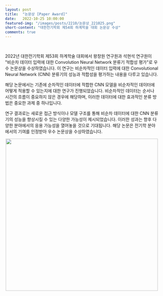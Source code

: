 ```yaml
---
layout: post
title:  "논문상 [Paper Award]" 
date:   2022-10-25 10:00:00
featured-img: "/images/posts/2210/논문상_221025.png"
short-content: "대한전기학회 제54회 하계학술 대회 논문상 수상" 
comments: true
---
```


<br> 

2022년 대한전기학회 제53회 하계학술 대회에서 왕창원 연구원과 석현석 연구원이 "비순차 데이터 입력에 대한 Convolution Neural Network 분류기 적합성 평가"로 우수 논문상을 수상하였습니다. 이 연구는 비순차적인 데이터 입력에 대한 Convolutional Neural Network (CNN) 분류기의 성능과 적합성을 평가하는 내용을 다루고 있습니다.

해당 논문에서는 기존에 순차적인 데이터에 적합한 CNN 모델을 비순차적인 데이터에 어떻게 적용할 수 있는지에 대한 연구가 진행되었습니다. 비순차적인 데이터는 순서나 시간의 흐름이 중요하지 않은 경우에 해당하며, 이러한 데이터에 대한 효과적인 분류 방법은 중요한 과제 중 하나입니다.

연구 결과로는 새로운 접근 방식이나 모델 구조를 통해 비순차 데이터에 대한 CNN 분류기의 성능을 향상시킬 수 있는 다양한 가능성이 제시되었습니다. 이러한 성과는 향후 다양한 분야에서의 응용 가능성을 열어놓을 것으로 기대됩니다. 해당 논문은 전기학 분야에서의 기여를 인정받아 우수 논문상을 수상하였습니다.

<div style="display: flex; justify-content: center;">
    <span class="image featured"><img src="/images/posts/2210/논문상_221025.png" alt="" style='height: 500px; object-fit: contain;'></span>
</div>